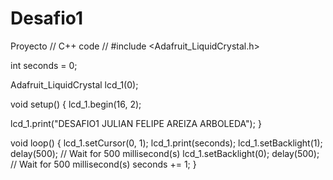 # Desafio1
Proyecto
// C++ code
//
#include <Adafruit_LiquidCrystal.h>

int seconds = 0;

Adafruit_LiquidCrystal lcd_1(0);

void setup()
{
  lcd_1.begin(16, 2);

  lcd_1.print("DESAFIO1 JULIAN FELIPE AREIZA ARBOLEDA");
}

void loop()
{
  lcd_1.setCursor(0, 1);
  lcd_1.print(seconds);
  lcd_1.setBacklight(1);
  delay(500); // Wait for 500 millisecond(s)
  lcd_1.setBacklight(0);
  delay(500); // Wait for 500 millisecond(s)
  seconds += 1;
}
